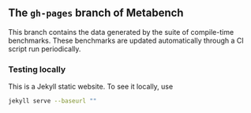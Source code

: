 ## The `gh-pages` branch of Metabench

This branch contains the data generated by the suite of compile-time benchmarks.
These benchmarks are updated automatically through a CI script run periodically.

### Testing locally

This is a Jekyll static website. To see it locally, use

```bash
jekyll serve --baseurl ""
```
